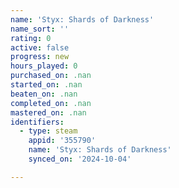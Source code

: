 ```yaml
---
name: 'Styx: Shards of Darkness'
name_sort: ''
rating: 0
active: false
progress: new
hours_played: 0
purchased_on: .nan
started_on: .nan
beaten_on: .nan
completed_on: .nan
mastered_on: .nan
identifiers:
  - type: steam
    appid: '355790'
    name: 'Styx: Shards of Darkness'
    synced_on: '2024-10-04'

---
```

